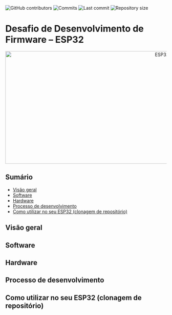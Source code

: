 ![GitHub contributors](https://img.shields.io/github/contributors/HenriqueMelo2007/esp32-challenge)
![Commits](https://img.shields.io/github/commit-activity/y/HenriqueMelo2007/esp32-challenge)
![Last commit](https://img.shields.io/github/last-commit/HenriqueMelo2007/esp32-challenge)
![Repository size](https://img.shields.io/github/repo-size/HenriqueMelo2007/esp32-challenge)


# Desafio de Desenvolvimento de Firmware – ESP32


<p align="center">
  <img src="https://www.espressif.com/sites/default/files/banner/esp32-modules-banner1-new.jpg" alt="ESP32 Logo" height="350" width="1000">
</p>

## Sumário
- [Visão geral](#visão-geral)
- [Software](#software)
- [Hardware](#hardware)
- [Processo de desenvolvimento](#processo-de-desenvolvimento)
- [Como utilizar no seu ESP32 (clonagem de repositório)](#como-utilizar-no-seu-esp32-clonagem-de-repositório)

## Visão geral


## Software


## Hardware


## Processo de desenvolvimento


## Como utilizar no seu ESP32 (clonagem de repositório)



